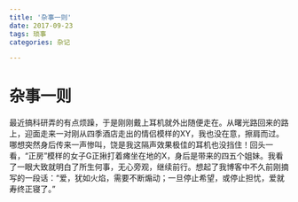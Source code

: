 ```yaml
---
title: '杂事一则'
date: 2017-09-23
tags: 琐事
categories: 杂记

---
```


# 杂事一则

最近搞科研弄的有点烦躁，于是刚刚戴上耳机就外出随便走在。从曙光路回来的路上，迎面走来一对刚从四季酒店走出的情侣模样的XY，我也没在意，擦肩而过。哪想突然身后传来一声惨叫，饶是我这隔声效果极佳的耳机也没挡住！回头一看，“正房”模样的女子G正揪打着瘫坐在地的X，身后是带来的四五个姐妹。我看了一眼大致就明白了所生何事，无心旁观，继续前行。想起了我博客中不久前刚摘写的一段话：“爱，犹如火焰，需要不断煽动；一旦停止希望，或停止担忧，爱就寿终正寝了。”

